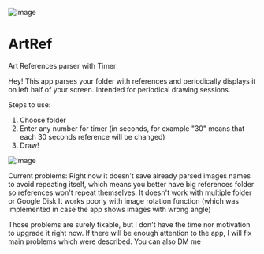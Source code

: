 ![image](https://github.com/aistdio/ArtRef/assets/141470712/9e0936f1-68d9-4270-a60d-3f665c9d313d)

# ArtRef
Art References parser with Timer

Hey! This app parses your folder with references and periodically displays it on left half of your screen.
Intended for periodical drawing sessions.

Steps to use:
1. Choose folder
2. Enter any number for timer (in seconds, for example "30" means that each 30 seconds reference will be changed)
3. Draw!

![image](https://github.com/aistdio/ArtRef/assets/141470712/417f76a7-2793-4cc0-a299-1013c4523dba)


Current problems:
Right now it doesn't save already parsed images names to avoid repeating itself, which means you better have big references folder so references won't repeat themselves.
It doesn't work with multiple folder or Google Disk
It works poorly with image rotation function (which was implemented in case the app shows images with wrong angle)

Those problems are surely fixable, but I don't have the time nor motivation to upgrade it right now.
If there will be enough attention to the app, I will fix main problems which were described.
You can also DM me 
